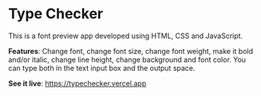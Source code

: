 # Type Checker

This is a font preview app developed using HTML, CSS and JavaScript. <br />

**Features**: Change font, change font size, change font weight, make it bold and/or italic, change line height, change background and font color. You can type both in the text input box and the output space.

**See it live**: https://typechecker.vercel.app
